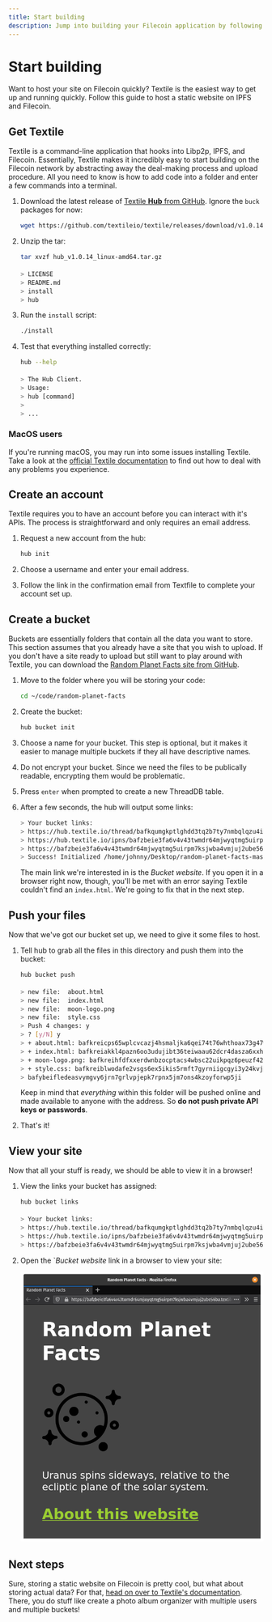 ```yaml
---
title: Start building
description: Jump into building your Filecoin application by following this simple workflow.
---
```


# Start building

Want to host your site on Filecoin quickly? Textile is the easiest way to get up and running quickly. Follow this guide to host a static website on IPFS and Filecoin.

## Get Textile

Textile is a command-line application that hooks into Libp2p, IPFS, and Filecoin. Essentially, Textile makes it incredibly easy to start building on the Filecoin network by abstracting away the deal-making process and upload procedure. All you need to know is how to add code into a folder and enter a few commands into a terminal.

1. Download the latest release of [Textile **Hub** from GitHub](https://github.com/textileio/textile/releases/latest). Ignore the `buck` packages for now:

   ```bash
   wget https://github.com/textileio/textile/releases/download/v1.0.14/hub_v1.0.14_linux-amd64.tar.gz
   ```

1. Unzip the tar:

   ```bash
   tar xvzf hub_v1.0.14_linux-amd64.tar.gz

   > LICENSE
   > README.md
   > install
   > hub
   ```

1. Run the `install` script:

   ```bash
   ./install
   ```

1. Test that everything installed correctly:

   ```bash
   hub --help

   > The Hub Client.
   > Usage:
   > hub [command]
   >
   > ...
   ```

### MacOS users

If you're running macOS, you may run into some issues installing Textile. Take a look at the [official Textile documentation](https://docs.textile.io/hub/accounts/#mac-installation) to find out how to deal with any problems you experience.

## Create an account

Textile requires you to have an account before you can interact with it's APIs. The process is straightforward and only requires an email address.

1. Request a new account from the hub:

   ```bash
   hub init
   ```

1. Choose a username and enter your email address.
1. Follow the link in the confirmation email from Textfile to complete your account set up.

## Create a bucket

Buckets are essentially folders that contain all the data you want to store. This section assumes that you already have a site that you wish to upload. If you don't have a site ready to upload but still want to play around with Textile, you can download the [Random Planet Facts site from GitHub](https://github.com/johnnymatthews/random-planet-facts).

1. Move to the folder where you will be storing your code:

   ```bash
   cd ~/code/random-planet-facts
   ```

1. Create the bucket:

   ```bash
   hub bucket init
   ```

1. Choose a name for your bucket. This step is optional, but it makes it easier to manage multiple buckets if they all have descriptive names.
1. Do not encrypt your bucket. Since we need the files to be publically readable, encrypting them would be problematic.
1. Press `enter` when prompted to create a new ThreadDB table.
1. After a few seconds, the hub will output some links:

   ```bash
   > Your bucket links:
   > https://hub.textile.io/thread/bafkqumgkptlghdd3tq2b7ty7nmbqlqzu4iswudgi7nu7h7u274e6oki/buckets/bafzbeie3fa6v4v43twmdr64mjwyqtmg5uirpm7ksjwba4vmjuj2ube56ba Thread link
   > https://hub.textile.io/ipns/bafzbeie3fa6v4v43twmdr64mjwyqtmg5uirpm7ksjwba4vmjuj2ube56ba IPNS link (propagation can be slow)
   > https://bafzbeie3fa6v4v43twmdr64mjwyqtmg5uirpm7ksjwba4vmjuj2ube56ba.textile.space Bucket website
   > Success! Initialized /home/johnny/Desktop/random-planet-facts-master as a new empty bucket
   ```

   The main link we're interested in is the _Bucket website_. If you open it in a browser right now, though, you'll be met with an error saying Textile couldn't find an `index.html`. We're going to fix that in the next step.

## Push your files

Now that we've got our bucket set up, we need to give it some files to host.

1. Tell hub to grab all the files in this directory and push them into the bucket:

   ```bash
   hub bucket push

   > new file:  about.html
   > new file:  index.html
   > new file:  moon-logo.png
   > new file:  style.css
   > Push 4 changes: y
   > ? [y/N] y
   > + about.html: bafkreicps65wplcvcazj4hsmaljka6qei74t76whthoax73g47w7jaxs2i
   > + index.html: bafkreiakkl4pazn6oo3udujibt36teiwaau62dcr4dasza6xxhvkn3lqte
   > + moon-logo.png: bafkreihfdfxxerdwnbzocptacs4wbsc22uikpqz6peuzf42cgpfy3u5y7m
   > + style.css: bafkreiblwodafe2vsgs6ex5ikis5rmft7gyrniigcgyi3y24kvjeezhyd4
   > bafybeifledeasvymgvy6jrn7grlvpjepk7rpnx5jm7ons4kzoyforwp5ji
   ```

   Keep in mind that _everything_ within this folder will be pushed online and made available to anyone with the address. So **do not push private API keys or passwords**.

1. That's it!

## View your site

Now that all your stuff is ready, we should be able to view it in a browser!

1. View the links your bucket has assigned:

   ```bash
   hub bucket links

   > Your bucket links:
   > https://hub.textile.io/thread/bafkqumgkptlghdd3tq2b7ty7nmbqlqzu4iswudgi7nu7h7u274e6oki/buckets/bafzbeie3fa6v4v43twmdr64mjwyqtmg5uirpm7ksjwba4vmjuj2ube56ba Thread link
   > https://hub.textile.io/ipns/bafzbeie3fa6v4v43twmdr64mjwyqtmg5uirpm7ksjwba4vmjuj2ube56ba IPNS link (propagation can be slow)
   > https://bafzbeie3fa6v4v43twmdr64mjwyqtmg5uirpm7ksjwba4vmjuj2ube56ba.textile.space Bucket website
   ```

1. Open the `_Bucket website_ link in a browser to view your site:

   ![A Firefox window showing the Random Planet Facts website.](./images/README/firefox-window-showing-random-planet-facts.png)

## Next steps

Sure, storing a static website on Filecoin is pretty cool, but what about storing actual data? For that, [head on over to Textile's documentation](https://docs.textile.io/). There, you do stuff like create a photo album organizer with multiple users and multiple buckets!

